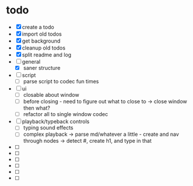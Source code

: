 # todo
- [x] create a todo
- [x] import old todos
- [x] get background
- [x] cleanup old todos
- [x] split readme and log
- [ ] general
    - [x] saner structure
- [ ] script
    - [ ] parse script to codec fun times
- [ ] ui
    - [ ] closable about window
    - [ ] before closing - need to figure out what to close to -> close window then what?
    - [ ] refactor all to single window codec
- [ ] playback/typeback controls
    - [ ] typing sound effects
    - [ ] complex playback -> parse md/whatever a little - create and nav through nodes -> detect #, create h1, and type in that
- [ ] 
- [ ]
- [ ]
- [ ]
- [ ]
- [ ]